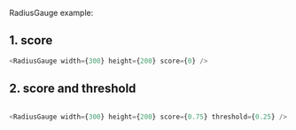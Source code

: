 RadiusGauge example:

## 1. score
```js
<RadiusGauge width={300} height={200} score={0} />
```

## 2. score and threshold
```js

<RadiusGauge width={300} height={200} score={0.75} threshold={0.25} />
```